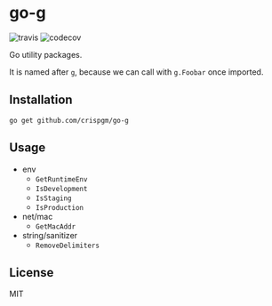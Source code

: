 # go-g

![travis](https://travis-ci.org/crispgm/go-g.svg?branch=master)
![codecov](https://codecov.io/gh/crispgm/go-g/branch/master/graph/badge.svg)

Go utility packages.

It is named after `g`, because we can call with `g.Foobar` once imported.

## Installation

```shell
go get github.com/crispgm/go-g
```

## Usage

* env
  * `GetRuntimeEnv`
  * `IsDevelopment`
  * `IsStaging`
  * `IsProduction`
* net/mac
  * `GetMacAddr`
* string/sanitizer
  * `RemoveDelimiters`

## License

MIT
